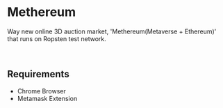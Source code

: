 # Methereum

Way new online 3D auction market, 'Methereum(Metaverse + Ethereum)' that runs on Ropsten test network.

<br/>   

## Requirements
- Chrome Browser
- Metamask Extension

<br/>   
